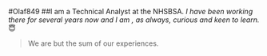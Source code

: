 #Olaf849
##I am a Technical Analyst at the NHSBSA.
*I have been working there for several years now and I am , as always, curious and keen to learn.*
😇
>We are but the sum of our experiences.
